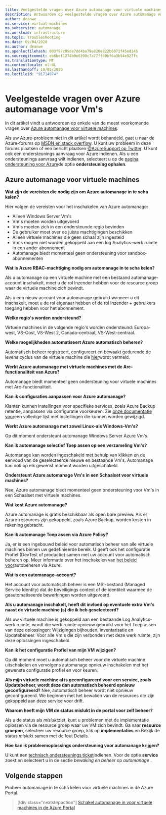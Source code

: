 ```yaml
---
title: Veelgestelde vragen over Azure automanage voor virtuele machines
description: Antwoorden op veelgestelde vragen over Azure automanage voor virtuele machines.
author: deanwe
ms.service: virtual-machines
ms.subservice: automanage
ms.workload: infrastructure
ms.topic: troubleshooting
ms.date: 09/04/2020
ms.author: deanwe
ms.openlocfilehash: 003f97c99de7dd4be79e820e822b6071f45ed146
ms.sourcegitcommit: eb6bef1274b9e6390c7a77ff69bf6a3b94e827fc
ms.translationtype: MT
ms.contentlocale: nl-NL
ms.lasthandoff: 10/05/2020
ms.locfileid: "91714974"
---
```

# <a name="frequently-asked-questions-for-azure-automanage-for-vms"></a>Veelgestelde vragen over Azure automanage voor Vm's

In dit artikel vindt u antwoorden op enkele van de meest voorkomende vragen over [Azure automanage voor virtuele machines](automanage-virtual-machines.md).

Als uw Azure-probleem niet in dit artikel wordt behandeld, gaat u naar de Azure-forums op [MSDN en stack overflow](https://azure.microsoft.com/support/forums/). U kunt uw probleem in deze forums plaatsen of een bericht plaatsen [ @AzureSupport op Twitter](https://twitter.com/AzureSupport). U kunt ook een ondersteunings aanvraag voor Azure indienen. Als u een ondersteunings aanvraag wilt indienen, selecteert u op de [pagina ondersteuning voor Azure](https://azure.microsoft.com/support/options/)de optie **ondersteuning ophalen**.


## <a name="azure-automanage-for-virtual-machines"></a>Azure automanage voor virtuele machines

**Wat zijn de vereisten die nodig zijn om Azure automanage in te scha kelen?**

Hier volgen de vereisten voor het inschakelen van Azure automanage:
- Alleen Windows Server Vm's
- Vm's moeten worden uitgevoerd
- Vm's moeten zich in een ondersteunde regio bevinden
- De gebruiker moet over de juiste machtigingen beschikken
- Alleen virtuele machines die geen schaal zijn ingesteld
- Vm's mogen niet worden gekoppeld aan een log Analytics-werk ruimte in een ander abonnement
- Automanage biedt momenteel geen ondersteuning voor sandbox-abonnementen

**Wat is Azure RBAC-machtiging nodig om automanage in te scha kelen?**

Als u automanage op een virtuele machine met een bestaand automanage-account inschakelt, moet u de rol Inzender hebben voor de resource groep waar de virtuele machine zich bevindt.

Als u een nieuw account voor automanage gebruikt wanneer u dit inschakelt, moet u de rol eigenaar hebben of de rol Inzender + gebruikers toegang hebben voor het abonnement.


**Welke regio's worden ondersteund?**

Virtuele machines in de volgende regio's worden ondersteund: Europa-west, VS-Oost, VS-West 2, Canada-centraal, VS-West-centraal.


**Welke mogelijkheden automatiseert Azure automatisch beheren?**

Automatisch beheer registreert, configureert en bewaakt gedurende de levens cyclus van de virtuele machine die [hier](virtual-machines-best-practices.md)wordt vermeld.

**Werkt Azure automanage met virtuele machines met de Arc-functionaliteit van Azure?**

Automanage biedt momenteel geen ondersteuning voor virtuele machines met Arc-functionaliteit.

**Kan ik configuraties aanpassen voor Azure automanage?**

Klanten kunnen instellingen voor specifieke services, zoals Azure Backup retentie, aanpassen via configuratie voorkeuren. Zie [onze documentatie voor](virtual-machines-best-practices.md)een volledige lijst met instellingen die kunnen worden gewijzigd.


**Werkt Azure automanage met zowel Linux-als Windows-Vm's?**

Op dit moment ondersteunt automanage Windows Server Azure Vm's.


**Kan ik automanage selectief Toep assen op een verzameling Vm's?**

Automanage kan worden ingeschakeld met behulp van klikken en de eenvoud van de geselecteerde nieuwe en bestaande Vm's. Automanage kan ook op elk gewenst moment worden uitgeschakeld.


**Ondersteunt Azure automanage Vm's in een Schaalset voor virtuele machines?**

Nee, Azure automanage biedt momenteel geen ondersteuning voor Vm's in een Schaalset met virtuele machines.


**Wat kost Azure automanage?**

Azure automanage is gratis beschikbaar als open bare preview. Als er Azure-resources zijn gekoppeld, zoals Azure Backup, worden kosten in rekening gebracht.


**Kan ik automanage Toep assen via Azure Policy?**

Ja, er is een ingebouwd beleid voor automatisch beheer van alle virtuele machines binnen uw gedefinieerde bereik. U geeft ook het configuratie Profiel (DevTest of productie) samen met uw account voor automatisch beheren op. Meer informatie over het inschakelen van [het beleid voor](virtual-machines-policy-enable.md)autobeheren via Azure.


**Wat is een automanage-account?**

Het account voor automatisch beheer is een MSI-bestand (Managed Service Identity) dat de beveiligings context of de identiteit waarmee de geautomatiseerde bewerkingen worden uitgevoerd.


**Als u automanage inschakelt, heeft dit invloed op eventuele extra Vm's naast de virtuele machine (s) die ik heb geselecteerd?**

Als uw virtuele machine is gekoppeld aan een bestaande Log Analytics-werk ruimte, wordt die werk ruimte opnieuw gebruikt voor het Toep assen van deze oplossingen: Wijzigingen bijhouden, inventarisatie en Updatebeheer. Voor alle Vm's die zijn verbonden met deze werk ruimte, zijn deze oplossingen ingeschakeld.


**Kan ik het configuratie Profiel van mijn VM wijzigen?**

Op dit moment moet u automatisch beheer voor die virtuele machine uitschakelen en vervolgens automanage opnieuw inschakelen met het gewenste configuratie profiel en voor keuren.


**Als mijn virtuele machine al is geconfigureerd voor een service, zoals Updatebeheer, wordt deze dan automatisch beheerd opnieuw geconfigureerd?**
Nee, automatisch beheer wordt niet opnieuw geconfigureerd. We beginnen met het bewaken van de resources die zijn gekoppeld aan deze service voor drift.


**Waarom heeft mijn VM de status mislukt in de portal voor zelf beheer?**

Als u de status als *mislukt*ziet, kunt u problemen met de implementatie oplossen via de resource groep waar uw VM zich bevindt. Ga naar **resource groepen**, selecteer uw resource groep, klik op **implementaties** en Bekijk de status *mislukt* samen met de fout Details.

**Hoe kan ik probleemoplossings ondersteuning voor automanage krijgen?**

U kunt een [technisch ondersteunings ticket](https://ms.portal.azure.com/#blade/Microsoft_Azure_Support/HelpAndSupportBlade/newsupportrequest)indienen. Voor de optie **service** zoekt en selecteert u in de sectie *bewaking en beheer* op *automanage* .


## <a name="next-steps"></a>Volgende stappen

Probeer automanage in te scha kelen voor virtuele machines in de Azure Portal.

> [!div class="nextstepaction"]
> [Schakel automanage in voor virtuele machines in de Azure Portal](quick-create-virtual-machines-portal.md)